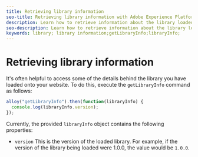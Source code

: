 ```yaml
---
title: Retrieving library information
seo-title: Retrieving library information with Adobe Experience Platform Web SDK
description: Learn how to retrieve information about the library loaded onto the website
seo-description: Learn how to retrieve information about the library loaded onto the website by The Adobe Experience Cloud SDK collects automatically
keywords: library; library information;getLibraryInfo;libraryInfo;
---
```


# Retrieving library information

It's often helpful to access some of the details behind the library you have loaded onto your website. To do this, execute the `getLibraryInfo` command as follows:

```js
alloy("getLibraryInfo").then(function(libraryInfo) {
  console.log(libraryInfo.version);
});
```

Currently, the provided `libraryInfo` object contains the following properties:

* `version` This is the version of the loaded library. For example, if the version of the library being loaded were 1.0.0, the value would be `1.0.0`.